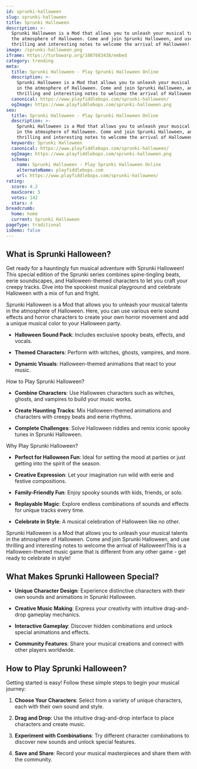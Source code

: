 ```yaml
---
id: sprunki-halloween
slug: sprunki-halloween
title: Sprunki Halloween
description: >-
  Sprunki Halloween is a Mod that allows you to unleash your musical talents in
  the atmosphere of Halloween. Come and join Sprunki Halloween, and use
  thrilling and interesting notes to welcome the arrival of Halloween!
image: /sprunki-halloween.png
iframe: https://turbowarp.org/1087683438/embed
category: trending
meta:
  title: Sprunki Halloween - Play Sprunki Halloween Online
  description: >-
    Sprunki Halloween is a Mod that allows you to unleash your musical talents
    in the atmosphere of Halloween. Come and join Sprunki Halloween, and use
    thrilling and interesting notes to welcome the arrival of Halloween!
  canonical: https://www.playfiddlebops.com/sprunki-halloween/
  ogImage: https://www.playfiddlebops.com/sprunki-halloween.png
seo:
  title: Sprunki Halloween - Play Sprunki Halloween Online
  description: >-
    Sprunki Halloween is a Mod that allows you to unleash your musical talents
    in the atmosphere of Halloween. Come and join Sprunki Halloween, and use
    thrilling and interesting notes to welcome the arrival of Halloween!
  keywords: Sprunki Halloween
  canonical: https://www.playfiddlebops.com/sprunki-halloween/
  ogImage: https://www.playfiddlebops.com/sprunki-halloween.png
  schema:
    name: Sprunki Halloween - Play Sprunki Halloween Online
    alternateName: playfiddlebops.com
    url: https://www.playfiddlebops.com/sprunki-halloween/
rating:
  score: 4.2
  maxScore: 5
  votes: 142
  stars: 4
breadcrumb:
  home: home
  current: Sprunki Halloween
pageType: traditional
isDemo: false
---
```


## What is Sprunki Halloween?

Get ready for a hauntingly fun musical adventure with Sprunki Halloween! This special edition of the Sprunki series combines spine-tingling beats, eerie soundscapes, and Halloween-themed characters to let you craft your creepy tracks. Dive into the spookiest musical playground and celebrate Halloween with a mix of fun and fright.

Sprunki Halloween is a Mod that allows you to unleash your musical talents in the atmosphere of Halloween. Here, you can use various eerie sound effects and horror characters to create your own horror movement and add a unique musical color to your Halloween party.

- **Halloween Sound Pack**: Includes exclusive spooky beats, effects, and vocals.

- **Themed Characters**: Perform with witches, ghosts, vampires, and more.

- **Dynamic Visuals**: Halloween-themed animations that react to your music.

How to Play Sprunki Halloween?

- **Combine Characters**: Use Halloween characters such as witches, ghosts, and vampires to build your music works.

- **Create Haunting Tracks**: Mix Halloween-themed animations and characters with creepy beats and eerie rhythms.

- **Complete Challenges**: Solve Halloween riddles and remix iconic spooky tunes in Sprunki Halloween.

Why Play Sprunki Halloween?

- **Perfect for Halloween Fun**: Ideal for setting the mood at parties or just getting into the spirit of the season.

- **Creative Expression**: Let your imagination run wild with eerie and festive compositions.

- **Family-Friendly Fun**: Enjoy spooky sounds with kids, friends, or solo.

- **Replayable Magic**: Explore endless combinations of sounds and effects for unique tracks every time.

- **Celebrate in Style**: A musical celebration of Halloween like no other.

Sprunki Halloween is a Mod that allows you to unleash your musical talents in the atmosphere of Halloween. Come and join Sprunki Halloween, and use thrilling and interesting notes to welcome the arrival of Halloween!This is a Halloween-themed music game that is different from any other game - get ready to celebrate in style!

## What Makes Sprunki Halloween Special?

- **Unique Character Design**: Experience distinctive characters with their own sounds and animations in Sprunki Halloween.

- **Creative Music Making**: Express your creativity with intuitive drag-and-drop gameplay mechanics.

- **Interactive Gameplay**: Discover hidden combinations and unlock special animations and effects.

- **Community Features**: Share your musical creations and connect with other players worldwide.

## How to Play Sprunki Halloween?

Getting started is easy! Follow these simple steps to begin your musical journey:

1. **Choose Your Characters**: Select from a variety of unique characters, each with their own sound and style.

1. **Drag and Drop**: Use the intuitive drag-and-drop interface to place characters and create music.

1. **Experiment with Combinations**: Try different character combinations to discover new sounds and unlock special features.

1. **Save and Share**: Record your musical masterpieces and share them with the community.
